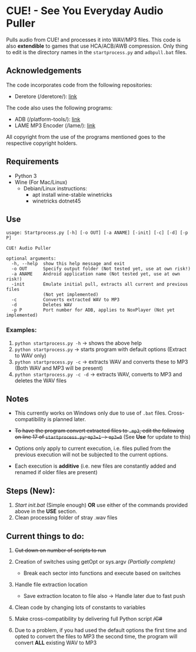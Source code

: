 # CUE! - See You Everyday Audio Puller

Pulls audio from CUE! and processes it into WAV/MP3 files. This code is also **extendible** to games that use HCA/ACB/AWB compression. Only thing to edit is the directory names in the ```startprocess.py``` and ```adbpull.bat``` files.

## Acknowledgements

The code incorporates code from the following repositories:

- Deretore (/deretore/): [link](https://github.com/OpenCGSS/DereTore)

The code also uses the following programs:

- ADB (/platform-tools/): [link](https://developer.android.com/studio/releases/platform-tools#downloads)
- LAME MP3 Encoder (/lame/): [link](https://lame.sourceforge.io/)

All copyright from the use of the programs mentioned goes to the respective copyright holders.

## Requirements

- Python 3
- Wine (For Mac/Linux)
    - Debian/Linux instructions:
        - apt install wine-stable winetricks
        - winetricks dotnet45

## Use

```
usage: Startprocess.py [-h] [-o OUT] [-a ANAME] [-init] [-c] [-d] [-p P]

CUE! Audio Puller

optional arguments:
  -h, --help  show this help message and exit
  -o OUT      Specify output folder (Not tested yet, use at own risk!)
  -a ANAME    Android application name (Not tested yet, use at own risk!)
  -init       Emulate initial pull, extracts all current and previous files
              (Not yet implemented)
  -c          Converts extracted WAV to MP3
  -d          Deletes WAV
  -p P        Port number for ADB, applies to NoxPlayer (Not yet implemented)
  ```

### Examples:

  1. ```python startprocess.py -h``` → shows the above help
  2. ```python startprocess.py``` → starts program with default options (Extract to WAV only)
  3. ```python startprocess.py -c``` → extracts WAV and converts these to MP3 (Both WAV and MP3 will be present)
  4. ```python startprocess.py -c -d``` → extracts WAV, converts to MP3 and deletes the WAV files

## Notes

- This currently works on Windows only due to use of ```.bat``` files. Cross-compatibility is planned later.

- ~~To have the program convert extracted files to ```.mp3```, edit the following on line 17 of ```startprocess.py```: ```mp3=1``` → ```mp3=0```~~ (See **Use** for update to this)
- Options only apply to current execution, i.e. files pulled from the previous execution will not be subjected to the current options.
- Each execution is **additive** (i.e. new files are constantly added and renamed if older files are present)

## Steps (New):

1. *Start init.bat* (Simple enough) **OR** use either of the commands provided above in the **USE** section.
3. Clean processing folder of stray .wav files

## Current things to do:

1. ~~Cut down on number of scripts to run~~

2. Creation of switches using getOpt or sys.argv *(Partially complete)*
   - Break each sector into functions and execute based on switches
5. Handle file extraction location
   - Save extraction locaton to file also -> Handle later due to fast push
6. Clean code by changing lots of constants to variables
7. Make cross-compatibility by delivering full Python script ~~/C#~~
8. Due to a problem, if you had used the default options the first time and opted to convert the files to MP3 the second time, the program will convert **ALL** existing WAV to MP3